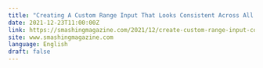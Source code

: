 ```yaml
---
title: "Creating A Custom Range Input That Looks Consistent Across All Browsers"
date: 2021-12-23T11:00:00Z
link: https://smashingmagazine.com/2021/12/create-custom-range-input-consistent-browsers/?utm_medium=RSS&utm_source=news.12bit.vn
site: www.smashingmagazine.com
language: English
draft: false
---
```

